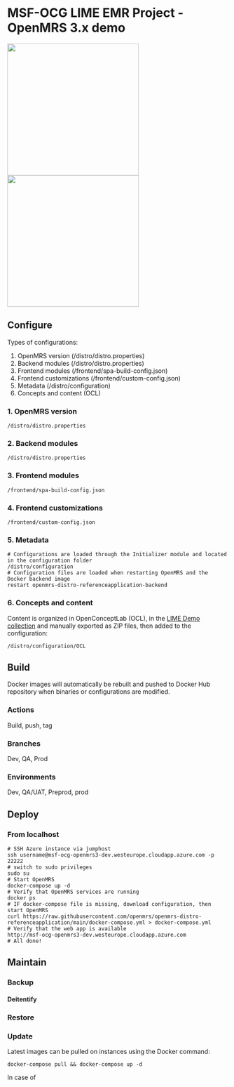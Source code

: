 # MSF-OCG LIME EMR Project - OpenMRS 3.x demo
<div>
<img src="https://www.msf.org/themes/custom/msf_theme/ogimage.jpg" width=300px>
<img src="https://raw.githubusercontent.com/MSF-OCG/lime-project/main/MSF_LIMEProject_logo_CMJN_full.png" width=300px>
</div>


## Configure

Types of configurations:
1. OpenMRS version (/distro/distro.properties)
2. Backend modules (/distro/distro.properties)
3. Frontend modules (/frontend/spa-build-config.json)
4. Frontend customizations (/frontend/custom-config.json)
5. Metadata (/distro/configuration) 
6. Concepts and content (OCL)

### 1. OpenMRS version
```shell
/distro/distro.properties
```
### 2. Backend modules
```shell
/distro/distro.properties
```
### 3. Frontend modules
```shell
/frontend/spa-build-config.json
```

### 4. Frontend customizations
```shell
/frontend/custom-config.json
```

### 5. Metadata

```shell
# Configurations are loaded through the Initializer module and located in the configuration folder
/distro/configuration
# Configuration files are loaded when restarting OpenMRS and the Docker backend image
restart openmrs-distro-referenceapplication-backend
```

### 6. Concepts and content

Content is organized in OpenConceptLab (OCL), in the [LIME Demo collection](https://app.openconceptlab.org/#/orgs/MSFOCG/collections/lime-demo/ ) and manually exported as ZIP files, then added to the configuration:
```shell
/distro/configuration/OCL
```


## Build
Docker images will automatically be rebuilt and pushed to Docker Hub repository when binaries or configurations are modified. 

### Actions

Build, push, tag

### Branches

Dev, QA, Prod

### Environments 

Dev, QA/UAT, Preprod, prod

## Deploy 

### From localhost
```shell
# SSH Azure instance via jumphost
ssh username@msf-ocg-openmrs3-dev.westeurope.cloudapp.azure.com -p 22222
# switch to sudo privileges
sudo su
# Start OpenMRS
docker-compose up -d
# Verify that OpenMRS services are running
docker ps
# IF docker-compose file is missing, download configuration, then start OpenMRS
curl https://raw.githubusercontent.com/openmrs/openmrs-distro-referenceapplication/main/docker-compose.yml > docker-compose.yml 
# Verify that the web app is available
http://msf-ocg-openmrs3-dev.westeurope.cloudapp.azure.com 
# All done!
```

## Maintain

### Backup

#### Deitentify

### Restore

### Update 

Latest images can be pulled on instances using the Docker command:
```shell
docker-compose pull && docker-compose up -d
```

In case of 


